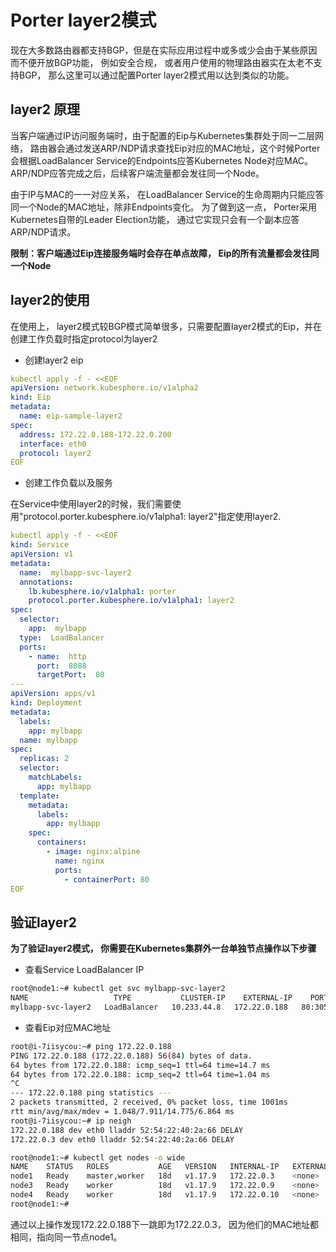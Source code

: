 # Porter layer2模式

现在大多数路由器都支持BGP，但是在实际应用过程中或多或少会由于某些原因而不便开放BGP功能， 例如安全合规， 或者用户使用的物理路由器实在太老不支持BGP， 那么这里可以通过配置Porter layer2模式用以达到类似的功能。

## layer2 原理

当客户端通过IP访问服务端时，由于配置的Eip与Kubernetes集群处于同一二层网络， 路由器会通过发送ARP/NDP请求查找Eip对应的MAC地址，这个时候Porter会根据LoadBalancer Service的Endpoints应答Kubernetes Node对应MAC。ARP/NDP应答完成之后，后续客户端流量都会发往同一个Node。

由于IP与MAC的一一对应关系， 在LoadBalancer Service的生命周期内只能应答同一个Node的MAC地址，除非Endpoints变化。 为了做到这一点， Porter采用Kubernetes自带的Leader Election功能， 通过它实现只会有一个副本应答ARP/NDP请求。

**限制：客户端通过Eip连接服务端时会存在单点故障， Eip的所有流量都会发往同一个Node**


## layer2的使用

在使用上， layer2模式较BGP模式简单很多，只需要配置layer2模式的Eip，并在创建工作负载时指定protocol为layer2

* 创建layer2 eip
```yaml
kubectl apply -f - <<EOF
apiVersion: network.kubesphere.io/v1alpha2
kind: Eip
metadata:
  name: eip-sample-layer2
spec:
  address: 172.22.0.188-172.22.0.200
  interface: eth0
  protocol: layer2
EOF
```

* 创建工作负载以及服务

在Service中使用layer2的时候，我们需要使用"protocol.porter.kubesphere.io/v1alpha1: layer2"指定使用layer2.

```yaml
kubectl apply -f - <<EOF
kind: Service
apiVersion: v1
metadata:
  name:  mylbapp-svc-layer2
  annotations:
    lb.kubesphere.io/v1alpha1: porter
    protocol.porter.kubesphere.io/v1alpha1: layer2
spec:
  selector:
    app:  mylbapp
  type:  LoadBalancer
  ports:
    - name:  http
      port:  8088
      targetPort:  80
---
apiVersion: apps/v1
kind: Deployment
metadata:
  labels:
    app: mylbapp
  name: mylbapp
spec:
  replicas: 2
  selector:
    matchLabels:
      app: mylbapp
  template:
    metadata:
      labels:
        app: mylbapp
    spec:
      containers:
        - image: nginx:alpine
          name: nginx
          ports:
            - containerPort: 80
EOF
```

## 验证layer2

**为了验证layer2模式， 你需要在Kubernetes集群外一台单独节点操作以下步骤**

* 查看Service LoadBalancer IP
```bash
root@node1:~# kubectl get svc mylbapp-svc-layer2
NAME                   TYPE           CLUSTER-IP    EXTERNAL-IP    PORT(S)        AGE
mylbapp-svc-layer2   LoadBalancer   10.233.44.8   172.22.0.188   80:30564/TCP   10d
```

* 查看Eip对应MAC地址

```bash
root@i-7iisycou:~# ping 172.22.0.188
PING 172.22.0.188 (172.22.0.188) 56(84) bytes of data.
64 bytes from 172.22.0.188: icmp_seq=1 ttl=64 time=14.7 ms
64 bytes from 172.22.0.188: icmp_seq=2 ttl=64 time=1.04 ms
^C
--- 172.22.0.188 ping statistics ---
2 packets transmitted, 2 received, 0% packet loss, time 1001ms
rtt min/avg/max/mdev = 1.048/7.911/14.775/6.864 ms
root@i-7iisycou:~# ip neigh
172.22.0.188 dev eth0 lladdr 52:54:22:40:2a:66 DELAY
172.22.0.3 dev eth0 lladdr 52:54:22:40:2a:66 DELAY
```

```bash
root@node1:~# kubectl get nodes -o wide
NAME    STATUS   ROLES           AGE   VERSION   INTERNAL-IP   EXTERNAL-IP   OS-IMAGE             KERNEL-VERSION       CONTAINER-RUNTIME
node1   Ready    master,worker   18d   v1.17.9   172.22.0.3    <none>        Ubuntu 18.04.4 LTS   4.15.0-109-generic   docker://19.3.6
node3   Ready    worker          18d   v1.17.9   172.22.0.9    <none>        Ubuntu 18.04.4 LTS   4.15.0-108-generic   docker://19.3.8
node4   Ready    worker          18d   v1.17.9   172.22.0.10   <none>        Ubuntu 18.04.4 LTS   4.15.0-101-generic   docker://19.3.8
root@node1:~#
```

通过以上操作发现172.22.0.188下一跳即为172.22.0.3， 因为他们的MAC地址都相同，指向同一节点node1。


